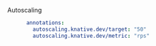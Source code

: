 Autoscaling

```yaml
      annotations:
        autoscaling.knative.dev/target: "50"
        autoscaling.knative.dev/metric: "rps"
```